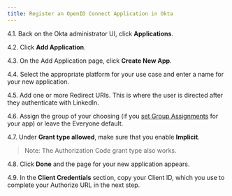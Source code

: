 ```yaml
---
title: Register an OpenID Connect Application in Okta
---
```


4.1. Back on the Okta administrator UI, click **Applications**.

4.2. Click **Add Application**.

4.3. On the Add Application page, click **Create New App**.

4.4. Select the appropriate platform for your use case and enter a name for your new application.

4.5. Add one or more Redirect URIs. This is where the user is directed after they authenticate with LinkedIn.

4.6. Assign the group of your choosing (if you [set Group Assignments](/docs/reference/social-settings/) for your app) or leave the Everyone default.

4.7. Under **Grant type allowed**, make sure that you enable **Implicit**.

> Note: The Authorization Code grant type also works.

4.8. Click **Done** and the page for your new application appears.

4.9. In the **Client Credentials** section, copy your Client ID, which you use to complete your Authorize URL in the next step.

<NextSectionLink/>
